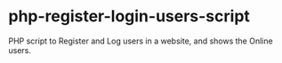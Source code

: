 php-register-login-users-script
===============================

PHP script to Register and Log users in a website, and shows the Online users.